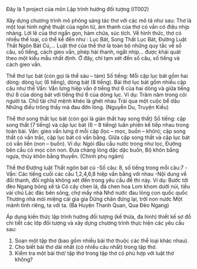 Đây là 1 project của môn Lập trình hướng đối tượng (IT002)

Xây dựng chương trình mô phỏng sáng tác thơ với các mô tả như sau: 
Thơ là một loại hình nghệ thuật của ngôn từ, âm thanh của thơ có vần có điệu nhịp nhàng. Lời lẽ của thơ ngắn gọn, hàm chứa, súc tích. Về hình thức, thơ có nhiều thể loại, có thể kể đến như : Lục Bát, Song Thất Lục Bát, Đường Luật Thất Ngôn Bát Cú,... 
Luật thơ của thể thơ là toàn bộ những quy tắc về số câu, số tiếng, cách gieo vần, phép hài thanh, ngắt nhịp… được khái quát theo một kiểu mẫu nhất định. Ở đây, chỉ tạm xét đến số câu, số tiếng và cách gieo vần.

 Thể thơ lục bát (còn gọi là thể sáu – tám) 
Số tiếng: Mỗi cặp lục bát gồm hai dòng: dòng lục (6 tiếng), dòng bát (8 tiếng). Bài thơ lục bát gồm nhiều cặp câu như thế 
Vần: Vần lưng hiệp vần ở tiếng thứ 6 của hai dòng và giữa tiếng thứ 8 của dòng bát với tiếng thứ 6 của dòng lục.
 Ví dụ: 
Trăm năm trong cõi người ta. 
Chữ tài chữ mệnh khéo là ghét nhau 
Trải qua một cuộc bể dâu 
Những điều trông thấy mà đau đớn lòng. 
(Nguyễn Du, Truyện Kiều)

Thể thơ song thất lục bát (còn gọi là gián thất hay song thất) 
Số tiếng: cặp song thất (7 tiếng) và cặp lục bát (6 – 8 tiếng) luân phiên kế tiếp nhau trong toàn bài. 
Vần: gieo vần lưng ở mỗi cặp (lọc – mọc, buồn – khôn); cặp song thất có vần trắc, cặp lục bát có vần bằng. Giữa cặp song thất và cặp lục bát có vần liền (non – buồn).
Ví dụ: 
Ngòi đầu cầu nước trong như lọc, 
Đường bên cầu cỏ mọc còn non. 
Đưa chàng lòng dặc dặc buồn, 
Bộ khôn bằng ngựa, thủy khôn bằng thuyền. 
(Chinh phụ ngâm)

Thể thơ Đường luật Thất ngôn bát cú 
-Số câu: 8, số tiếng trong mỗi câu:7 
-Vần: Các tiếng cuối các câu 1,2,4,6,8 hiệp vần bằng với nhau 
-Nội dung về đối thanh, đối nghĩa không xét đến trong yêu cầu đề thi này.
Ví dụ: 
Bước tới đèo Ngang bóng xế tà 
Cỏ cây chen lá, đá chen hoa 
Lom khom dưới núi, tiều vài chú 
Lác đác bên sông, chợ mấy nhà 
Nhớ nước đau lòng con quốc quốc 
Thương nhà mỏi miệng cái gia gia 
Dừng chân đứng lại, trời non nước 
Một mảnh tình riêng, ta với ta. 
(Bà Huyện Thanh Quan, Qua Đèo Ngang)

Áp dụng kiến thức lập trình hướng đối tượng (kế thừa, đa hình) thiết kế sơ đồ chi tiết các lớp đối tượng và xây dựng chương trình thực hiện các yêu cầu sau: 

1. Soạn một tập thơ (bao gồm nhiều bài thơ thuộc các thể loại khác nhau). 
2. Cho biết bài thơ dài nhất (có nhiều câu nhất) trong tập thơ.
3. Kiểm tra một bài thơ/ tập thơ trong tập thơ có phù hợp với luật thơ không?
